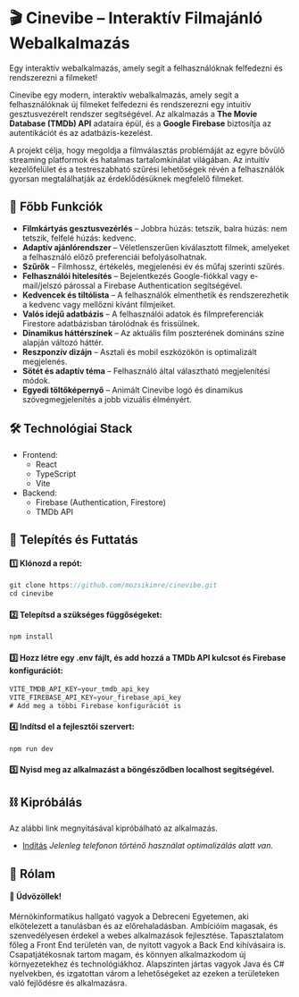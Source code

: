 # 🎬 Cinevibe – Interaktív Filmajánló Webalkalmazás

Egy interaktív webalkalmazás, amely segít a felhasználóknak felfedezni és rendszerezni a filmeket!

Cinevibe egy modern, interaktív webalkalmazás, amely segít a felhasználóknak új filmeket felfedezni és rendszerezni egy intuitív gesztusvezérelt rendszer segítségével. Az alkalmazás a **The Movie Database (TMDb) API** adataira épül, és a **Google Firebase** biztosítja az autentikációt és az adatbázis-kezelést.

A projekt célja, hogy megoldja a filmválasztás problémáját az egyre bővülő streaming platformok és hatalmas tartalomkínálat világában. Az intuitív kezelőfelület és a testreszabható szűrési lehetőségek révén a felhasználók gyorsan megtalálhatják az érdeklődésüknek megfelelő filmeket.

## 🚀 Főbb Funkciók

- **Filmkártyás gesztusvezérlés** – Jobbra húzás: tetszik, balra húzás: nem tetszik, felfelé húzás: kedvenc.
- **Adaptív ajánlórendszer** – Véletlenszerűen kiválasztott filmek, amelyeket a felhasználó előző preferenciái befolyásolhatnak.
- **Szűrők** – Filmhossz, értékelés, megjelenési év és műfaj szerinti szűrés.
- **Felhasználói hitelesítés** – Bejelentkezés Google-fiókkal vagy e-mail/jelszó párossal a Firebase Authentication segítségével.
- **Kedvencek és tiltólista** – A felhasználók elmenthetik és rendszerezhetik a kedvenc vagy mellőzni kívánt filmjeiket.
- **Valós idejű adatbázis** – A felhasználói adatok és filmpreferenciák Firestore adatbázisban tárolódnak és frissülnek.
- **Dinamikus háttérszínek** – Az aktuális film poszterének domináns színe alapján változó háttér.
- **Reszponzív dizájn** – Asztali és mobil eszközökön is optimalizált megjelenés.
- **Sötét és adaptív téma** – Felhasználó által választható megjelenítési módok.
- **Egyedi töltőképernyő** – Animált Cinevibe logó és dinamikus szövegmegjelenítés a jobb vizuális élményért.

## 🛠️ Technológiai Stack
- Frontend:
  - React
  - TypeScript
  - Vite
- Backend:
  - Firebase (Authentication, Firestore)
  - TMDb API

## 🔧 Telepítés és Futtatás
#### 1️⃣ Klónozd a repót:

```js
git clone https://github.com/mozsikimre/cinevibe.git  
cd cinevibe
```
#### 2️⃣ Telepítsd a szükséges függőségeket:

```js
npm install  
```

#### 3️⃣ Hozz létre egy .env fájlt, és add hozzá a TMDb API kulcsot és Firebase konfigurációt:

```js
VITE_TMDB_API_KEY=your_tmdb_api_key  
VITE_FIREBASE_API_KEY=your_firebase_api_key  
# Add meg a többi Firebase konfigurációt is
```

#### 4️⃣ Indítsd el a fejlesztői szervert:
```js
npm run dev
```
#### 5️⃣ Nyisd meg az alkalmazást a böngésződben localhost segítségével.

## ⛓️ Kipróbálás
Az alábbi link megnyitásával kipróbálható az alkalmazás.
 - [Indítás](https://cinevibe.onrender.com/) *Jelenleg telefonon történő használat optimalizálás alatt van.*
   
## 🚀 Rólam
#### 👋 Üdvözöllek!
Mérnökinformatikus hallgató vagyok a Debreceni Egyetemen, aki elkötelezett a tanulásban és az előrehaladásban. Ambícióim magasak, és szenvedélyesen érdekel a webes alkalmazások fejlesztése. Tapasztalatom főleg a Front End területén van, de nyitott vagyok a Back End kihívásaira is. Csapatjátékosnak tartom magam, és könnyen alkalmazkodom új környezetekhez és technológiákhoz. Alapszinten jártas vagyok Java és C# nyelvekben, és izgatottan várom a lehetőségeket az ezeken a területeken való fejlődésre és alkalmazásra.
